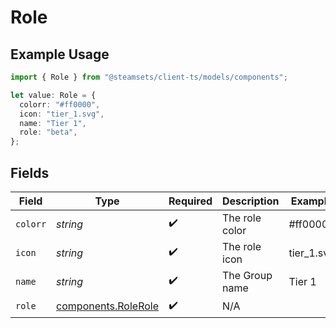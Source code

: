 # Role

## Example Usage

```typescript
import { Role } from "@steamsets/client-ts/models/components";

let value: Role = {
  colorr: "#ff0000",
  icon: "tier_1.svg",
  name: "Tier 1",
  role: "beta",
};
```

## Fields

| Field                                                      | Type                                                       | Required                                                   | Description                                                | Example                                                    |
| ---------------------------------------------------------- | ---------------------------------------------------------- | ---------------------------------------------------------- | ---------------------------------------------------------- | ---------------------------------------------------------- |
| `colorr`                                                   | *string*                                                   | :heavy_check_mark:                                         | The role color                                             | #ff0000                                                    |
| `icon`                                                     | *string*                                                   | :heavy_check_mark:                                         | The role icon                                              | tier_1.svg                                                 |
| `name`                                                     | *string*                                                   | :heavy_check_mark:                                         | The Group name                                             | Tier 1                                                     |
| `role`                                                     | [components.RoleRole](../../models/components/rolerole.md) | :heavy_check_mark:                                         | N/A                                                        |                                                            |